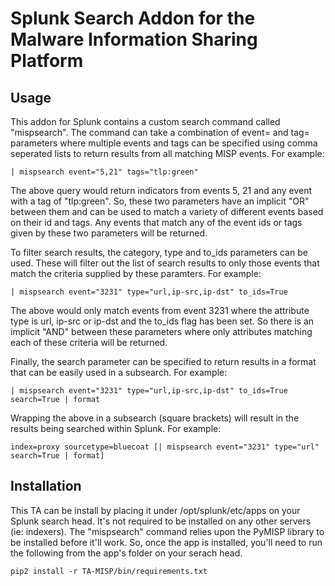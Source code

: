 # Splunk Search Addon for the Malware Information Sharing Platform
## Usage
This addon for Splunk contains a custom search command called "mispsearch". The command can take a combination of event= and tag= parameters where multiple events and tags can be specified using comma seperated lists to return results from all matching MISP events. For example:
```
| mispsearch event="5,21" tags="tlp:green"
```

The above query would return indicators from events 5, 21 and any event with a tag of "tlp:green". So, these two parameters have an implicit "OR" between them and can be used to match a variety of different events based on their id and tags. Any events that match any of the event ids or tags given by these two parameters will be returned.

To filter search results, the category, type and to_ids parameters can be used. These will filter out the list of search results to only those events that match the criteria supplied by these paramters. For example:
```
| mispsearch event="3231" type="url,ip-src,ip-dst" to_ids=True
```

The above would only match events from event 3231 where the attribute type is url, ip-src or ip-dst and the to_ids flag has been set. So there is an implicit "AND" between these parameters where only attributes matching each of these criteria will be returned.

Finally, the search parameter can be specified to return results in a format that can be easily used in a subsearch. For example:
```
| mispsearch event="3231" type="url,ip-src,ip-dst" to_ids=True search=True | format
```

Wrapping the above in a subsearch (square brackets) will result in the results being searched within Splunk. For example:
```
index=proxy sourcetype=bluecoat [| mispsearch event="3231" type="url" search=True | format]
```

## Installation
This TA can be install by placing it under /opt/splunk/etc/apps on your Splunk search head. It's not required to be installed on any other servers (ie: indexers). The "mispsearch" command relies upon the PyMISP library to be installed before it'll work. So, once the app is installed, you'll need to run the following from the app's folder on your serach head.
```
pip2 install -r TA-MISP/bin/requirements.txt
```
